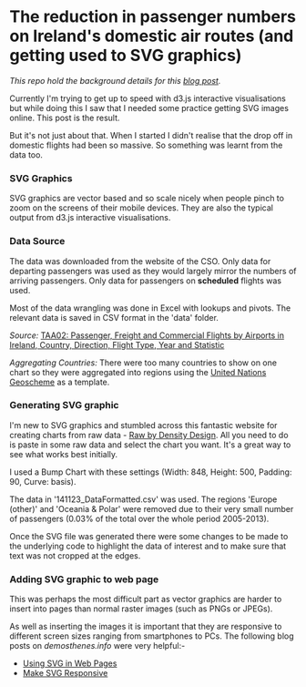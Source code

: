 The reduction in passenger numbers on Ireland's domestic air routes (and getting used to SVG graphics)
=========================================================

_This repo hold the background details for this [blog post]._

[blog post]: http://www.prockley.eu/jekyll/svg/2014/12/28/Flight-Departures-Ireland/


Currently I'm trying to get up to speed with d3.js interactive visualisations but while doing this I saw that I needed some practice getting SVG images online. This post is the result.

But it's not just about that. When I started I didn't realise that the drop off in domestic flights had been so massive. So something was learnt from the data too.


### SVG Graphics

SVG graphics are vector based and so scale nicely when people pinch to zoom on the screens of their mobile devices. They are also the typical output from d3.js interactive visualisations.


### Data Source

The data was downloaded from the website of the CSO. Only data for departing passengers was used as they would largely mirror the numbers of arriving passengers. Only data for passengers on __scheduled__ flights was used.

Most of the data wrangling was done in Excel with lookups and pivots. The relevant data is saved in CSV format in the 'data' folder.

_Source:_
[TAA02: Passenger, Freight and Commercial Flights by Airports in Ireland, Country, Direction, Flight Type, Year and Statistic](http://www.cso.ie/px/pxeirestat/Statire/SelectVarVal/Define.asp?maintable=TAA02&PLanguage=0)

_Aggregating Countries:_
There were too many countries to show on one chart so they were aggregated into regions using the [United Nations Geoscheme] as a template.

[United Nations Geoscheme]: http://en.wikipedia.org/wiki/United_Nations_geoscheme


### Generating SVG graphic

I'm new to SVG graphics and stumbled across this fantastic website for creating charts from raw data - [Raw by Density Design]. All you need to do is paste in some raw data and select the chart you want. It's a great way to see what works best initially.

[Raw by Density Design]: http://raw.densitydesign.org

I used a Bump Chart with these settings (Width: 848, Height: 500, Padding: 90, Curve: basis).

The data in '141123_DataFormatted.csv' was used. The regions 'Europe (other)' and 'Oceania & Polar' were removed due to their very small number of passengers (0.03% of the total over the whole period 2005-2013). 

Once the SVG file was generated there were some changes to be made to the underlying code to highlight the data of interest and to make sure that text was not cropped at the edges.


### Adding SVG graphic to web page

This was perhaps the most difficult part as vector graphics are harder to insert into pages than normal raster images (such as PNGs or JPEGs).

As well as inserting the images it is important that they are responsive to different screen sizes ranging from smartphones to PCs. The following blog posts on _demosthenes.info_ were very helpful:-
- [Using SVG in Web Pages][1]
- [Make SVG Responsive][2]

[1]: http://demosthenes.info/blog/428/Using-SVG-In-Web-Pages
[2]: http://demosthenes.info/blog/744/Make-SVG-Responsive
